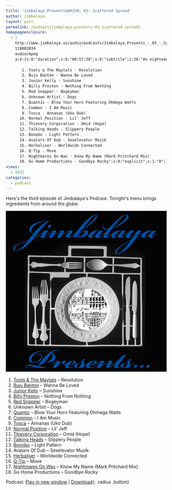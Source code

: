 ```yaml
---
title: 'Jimbalaya Presents&#8230; 03: Scattered Spread'
author: Jimbalaya
layout: post
permalink: /podcast/jimbalaya-presents-03-scattered-spread/
homepageenclosure:
  - |
    http://www.jimbalaya.us/audio/podcasts/Jimbalaya_Presents_-_03_-_Scattered_Spread.mp3
    110882034
    audio/mpeg
    a:4:{s:8:"duration";s:8:"00:57:38";s:8:"subtitle";s:28:"An eighteen course dinner...";s:7:"summary";s:784:"Here's the third episode of Jimbalaya's Podcast. Tonight's menu brings ingredients from around the globe.

       1. Toots & The Maytals - Revolution
       2. Buju Banton - Wanna Be Loved
       3. Junior Kelly - Sunshine
       4. Billy Preston - Nothing From Nothing
       5. Red Snapper - Bogeyman
       6. Unknown Artist - Dogs
       7. Quantic - Blow Your Horn Featuring Ohmega Watts
       8. Common - I Am Music
       9. Tosca - Annanas (Uko Dub)
      10. Normal Position - Lil' Jeff
      11. Thievery Corporation - Omid (Hope)
      12. Talking Heads - Slippery People
      13. Bonobo - Light Pattern
      14. Avatars Of Dub - Sexelevator Muzik
      15. Herbaliser - Worldwide Connected
      16. Q-Tip - Move
      17. Nightmares On Wax - Know My Name (Mark Pritchard Mix)
      18. Go Home Productions - Goodbye Rocky";s:8:"explicit";s:1:"0";}
views:
  - 1032
categories:
  - podcast
---
```


Here's the third episode of Jimbalaya's Podcast. Tonight's menu brings ingredients from around the globe.

![Jimbalaya Presents...](/assets/images/podcast.png)

1.  [Toots & The Maytals][3] – Revolution
2.  [Buju Banton][4] – Wanna Be Loved
3.  [Junior Kelly][5] – Sunshine
4.  [Billy Preston][6] – Nothing From Nothing
5.  [Red Snapper][7] – Bogeyman
6.  Unknown Artist – Dogs
7.  [Quantic][8] – Blow Your Horn Featuring Ohmega Watts
8.  [Common][9] – I Am Music
9.  [Tosca][10] – Annanas (Uko Dub)
10. [Normal Position][11] – Lil' Jeff
11. [Thievery Corporation][12] – Omid (Hope)
12. [Talking Heads][13] – Slippery People
13. [Bonobo][14] – Light Pattern
14. Avatars Of Dub – Sexelevator Muzik
15. [Herbaliser][15] – Worldwide Connected
16. [Q-Tip][16] – Move
17. [Nightmares On Wax][17] – Know My Name (Mark Pritchard Mix)
18. Go Home Productions – Goodbye Rocky

 [3]: http://itunes.apple.com/us/artist/toots-the-maytals/id2379983%3Fuo%3D6%26partnerId%3D30
 [4]: http://itunes.apple.com/us/artist/buju-banton/id416192%3Fuo%3D6%26partnerId%3D30
 [5]: http://itunes.apple.com/us/artist/junior-kelly/id2944191%3Fuo%3D6%26partnerId%3D30
 [6]: http://itunes.apple.com/us/artist/billy-preston/id363575%3Fuo%3D6%26partnerId%3D30
 [7]: http://itunes.apple.com/us/artist/red-snapper/id2989873%3Fuo%3D6%26partnerId%3D30
 [8]: http://itunes.apple.com/us/artist/quantic/id5054367%3Fuo%3D6%26partnerId%3D30
 [9]: http://itunes.apple.com/us/artist/common/id64490%3Fuo%3D6%26partnerId%3D30
 [10]: http://itunes.apple.com/us/artist/tosca/id3097712%3Fuo%3D6%26partnerId%3D30
 [11]: http://itunes.apple.com/us/artist/normal-position/id131768222%3Fuo%3D6%26partnerId%3D30
 [12]: http://itunes.apple.com/us/artist/thievery-corporation/id2726532%3Fuo%3D6%26partnerId%3D30
 [13]: http://itunes.apple.com/us/artist/talking-heads/id155546%3Fuo%3D6%26partnerId%3D30
 [14]: http://itunes.apple.com/us/artist/bonobo/id3633058%3Fuo%3D6%26partnerId%3D30
 [15]: http://itunes.apple.com/us/artist/the-herbaliser/id3626414%3Fuo%3D6%26partnerId%3D30
 [16]: http://itunes.apple.com/us/artist/q-tip/id13833%3Fuo%3D6%26partnerId%3D30
 [17]: http://itunes.apple.com/us/artist/nightmares-on-wax/id39883158%3Fuo%3D6%26partnerId%3D30

Podcast: [Play in new window][18] | [Download][19]{: .radius .button}

 [18]: http://media.blubrry.com/jimbalaya/p/jimbalaya.us/audio/podcasts/Jimbalaya_Presents_-_03_-_Scattered_Spread.mp3 "Play in new window"
 [19]: /audio/podcasts/Jimbalaya_Presents_-_03_-_Scattered_Spread.mp3 "Download"
